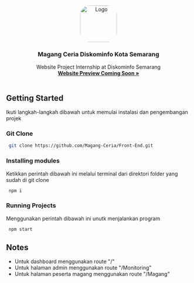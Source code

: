 <div align="center">
  <img src="https://pbs.twimg.com/profile_images/875564977372909572/qbC5_6eV_400x400.jpg" alt="Logo" width="100" height="100" style="border-radius: 25px;">

  <h3 align="center">Magang Ceria Diskominfo Kota Semarang</h3>

  <p align="center">
    Website Project Internship at Diskominfo Semarang
    <br />
    <a href="#"><strong>Website Preview Coming Soon »</strong></a>
    <br />
    <br />
  </p>
</div>

<!-- GETTING STARTED -->
## Getting Started

Ikuti langkah-langkah dibawah untuk memulai instalasi dan pengembangan projek

### Git Clone
 ```sh
  git clone https://github.com/Magang-Ceria/Front-End.git
  ```
### Installing modules
Ketikkan perintah dibawah ini melalui terminal dari direktori folder yang sudah di git clone
 ```sh
  npm i
  ```

### Running Projects
Menggunakan perintah dibawah ini unutk menjalankan program
 ```sh
  npm start
  ```

## Notes
- Untuk dashboard menggunakan route "/"
- Untuk halaman admin menggunakan route "/Monitoring"
- Untuk halaman peserta magang menggunakan route "/Magang"
